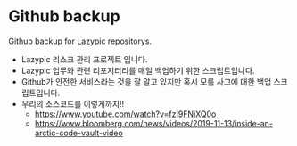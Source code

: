# Github backup
Github backup for Lazypic repositorys.

- Lazypic 리스크 관리 프로젝트 입니다.
- Lazypic 업무와 관련 리포지터리를 매일 백업하기 위한 스크립트입니다.
- Github가 안전한 서비스라는 것을 잘 알고 있지만 혹시 모를 사고에 대한 백업 스크립트입니다.
- 우리의 소스코드를 이렇게까지!!
    - https://www.youtube.com/watch?v=fzI9FNjXQ0o
    - https://www.bloomberg.com/news/videos/2019-11-13/inside-an-arctic-code-vault-video
